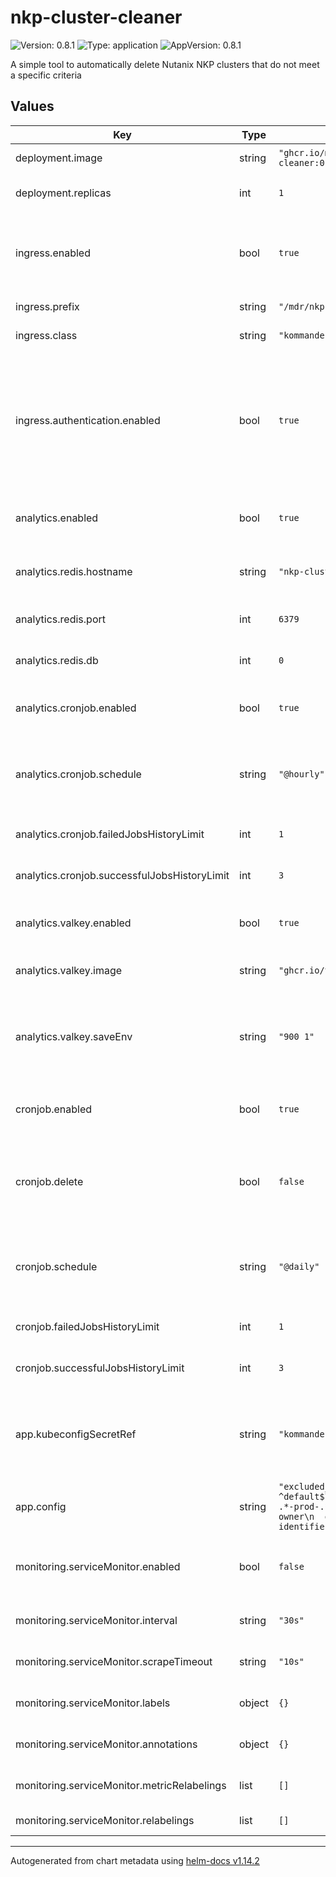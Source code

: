 # nkp-cluster-cleaner

![Version: 0.8.1](https://img.shields.io/badge/Version-0.8.1-informational?style=flat-square) ![Type: application](https://img.shields.io/badge/Type-application-informational?style=flat-square) ![AppVersion: 0.8.1](https://img.shields.io/badge/AppVersion-0.8.1-informational?style=flat-square)

A simple tool to automatically delete Nutanix NKP clusters that do not meet a specific criteria

## Values

| Key | Type | Default | Description |
|-----|------|---------|-------------|
| deployment.image | string | `"ghcr.io/markround/nkp-cluster-cleaner:0.8.1"` | Container image to use |
| deployment.replicas | int | `1` | Number of replicas to deploy |
| ingress.enabled | bool | `true` | Enables ingress through the Kommander Traefik deployment |
| ingress.prefix | string | `"/mdr/nkp-cluster-cleaner"` | URL Prefix for the dashboard |
| ingress.class | string | `"kommander-traefik"` | Ingress class to use |
| ingress.authentication.enabled | bool | `true` | If true, access to the dashboard will require logging in with an admin account. Setting to false will enable anonymous access. |
| analytics.enabled | bool | `true` | Enable the analytics service and components |
| analytics.redis.hostname | string | `"nkp-cluster-cleaner-valkey"` | Hostname of the Redis/Valkey instance |
| analytics.redis.port | int | `6379` | Port of the Redis/Valkey instance |
| analytics.redis.db | int | `0` | Redis database number |
| analytics.cronjob.enabled | bool | `true` | Enable periodic collection of historical data |
| analytics.cronjob.schedule | string | `"@hourly"` | Schedule to run the job. Uses standard Kubernetes CronJob syntax. |
| analytics.cronjob.failedJobsHistoryLimit | int | `1` | How many failed jobs to keep |
| analytics.cronjob.successfulJobsHistoryLimit | int | `3` | How many successful jobs to keep |
| analytics.valkey.enabled | bool | `true` | Deploy a Valkey service for storing historical data |
| analytics.valkey.image | string | `"ghcr.io/valkey-io/valkey:8-alpine"` | Valkey container image to use |
| analytics.valkey.saveEnv | string | `"900 1"` | Valkey SAVE_ENV value to specify how often to ensure data is flushed to disk |
| cronjob.enabled | bool | `true` | Enable scheduled deletion CronJobs |
| cronjob.delete | bool | `false` | Set to true to actually delete clusters, default is to operate in "dry-run" mode |
| cronjob.schedule | string | `"@daily"` | Schedule to run the job. Uses standard Kubernetes CronJob syntax. |
| cronjob.failedJobsHistoryLimit | int | `1` | How many failed jobs to keep |
| cronjob.successfulJobsHistoryLimit | int | `3` | How many successful jobs to keep |
| app.kubeconfigSecretRef | string | `"kommander-self-attach-kubeconfig"` | Secret containing a valid kubeconfig for the management cluster |
| app.config | string | `"excluded_namespace_patterns:\n- ^default$\nprotected_cluster_patterns:\n- .*-prod-.*\nextra_labels:\n- name: owner\n  description: Cluster owner identifier\n"` | Default set of exclusion rules |
| monitoring.serviceMonitor.enabled | bool | `false` | Enable ServiceMonitor for Prometheus monitoring |
| monitoring.serviceMonitor.interval | string | `"30s"` | Scrape interval for metrics collection |
| monitoring.serviceMonitor.scrapeTimeout | string | `"10s"` | Scrape timeout for metrics collection |
| monitoring.serviceMonitor.labels | object | `{}` | Additional labels for ServiceMonitor |
| monitoring.serviceMonitor.annotations | object | `{}` | Additional annotations for ServiceMonitor |
| monitoring.serviceMonitor.metricRelabelings | list | `[]` | Metric relabeling rules |
| monitoring.serviceMonitor.relabelings | list | `[]` | Relabeling rules |

----------------------------------------------
Autogenerated from chart metadata using [helm-docs v1.14.2](https://github.com/norwoodj/helm-docs/releases/v1.14.2)
